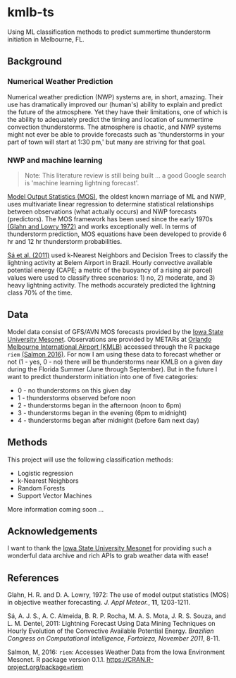 # kmlb-ts
Using ML classification methods to predict summertime thunderstorm initiation in Melbourne, FL.

## Background
### Numerical Weather Prediction
Numerical weather prediction (NWP) systems are, in short, amazing. Their use has dramatically improved our (human's) ability to explain and predict the future of the atmosphere. Yet they have their limitations, one of which is the ability to adequately predict the timing and location of summertime convection thunderstorms. The atmosphere is chaotic, and NWP systems might not ever be able to provide forecasts such as 'thunderstorms in your part of town will start at 1:30 pm,' but many are striving for that goal.

### NWP and machine learning
> Note: This literature review is still being built ... a good Google search is 'machine learning lightning forecast'.

[Model Output Statistics (MOS)](https://en.wikipedia.org/wiki/Model_output_statistics), the oldest known marriage of ML and NWP, uses multivariate linear regression to determine statistical relationships between observations (what actually occurs) and NWP forecasts (predictors). The MOS framework has been used since the early 1970s [(Glahn and Lowry 1972)](http://journals.ametsoc.org/doi/abs/10.1175/1520-0450(1972)011%3C1203:TUOMOS%3E2.0.CO;2) and works exceptionally well. In terms of thunderstorm prediction, MOS equations have been developed to provide 6 hr and 12 hr thunderstorm probabilities.

[Sá et al. (2011)](https://www.researchgate.net/publication/303773171_Lightning_Forecast_Using_Data_Mining_Techniques_On_Hourly_Evolution_Of_The_Convective_Available_Potential_Energy) used k-Nearest Neighbors and Decision Trees to classify the lightning activity at Belem Airport in Brazil. Hourly convective available potential energy (CAPE; a metric of the buoyancy of a rising air parcel) values were used to classify three scenarios: 1) no, 2) moderate, and 3) heavy lightning activity. The methods accurately predicted the lightning class 70% of the time.

## Data
Model data consist of GFS/AVN MOS forecasts provided by the [Iowa State University Mesonet](https://mesonet.agron.iastate.edu/mos/fe.phtml). Observations are provided by METARs at [Orlando Melbourne International Airport (KMLB)](https://en.wikipedia.org/wiki/Orlando_Melbourne_International_Airport) accessed through the R package `riem` [(Salmon 2016)](https://cran.r-project.org/web/packages/riem/index.html). For now I am using these data to forecast whether or not (1 - yes, 0 - no) there will be thunderstorms near KMLB on a given day during the Florida Summer (June through September). But in the future I want to predict thunderstorm initiation into one of five categories:

* 0 - no thunderstorms on this given day
* 1 - thunderstorms observed before noon
* 2 - thunderstorms began in the afternoon (noon to 6pm)
* 3 - thunderstorms began in the evening (6pm to midnight)
* 4 - thunderstorms began after midnight (before 6am next day)

## Methods
This project will use the following classification methods:
* Logistic regression
* k-Nearest Neighbors
* Random Forests
* Support Vector Machines

More information coming soon ...

## Acknowledgements
I want to thank the [Iowa State University Mesonet](https://mesonet.agron.iastate.edu/) for providing such a wonderful data archive and rich APIs to grab weather data with ease!

## References
Glahn, H. R. and D. A. Lowry, 1972: The use of model output statistics (MOS) in objective weather forecasting. *J. Appl Meteor.*, **11**, 1203-1211.

Sá, A. J. S., A. C. Almeida, B. R. P. Rocha, M. A. S. Mota, J. R. S. Souza, and L. M. Dentel, 2011: Lightning Forecast Using Data Mining Techniques on Hourly Evolution of the Convective Available Potential Energy. *Brazilian Congress on Computational Intelligence, Fortaleza, November 2011*, 8-11.

Salmon, M, 2016: `riem`: Accesses Weather Data from the Iowa Environment Mesonet. R package version 0.1.1. https://CRAN.R-project.org/package=riem
